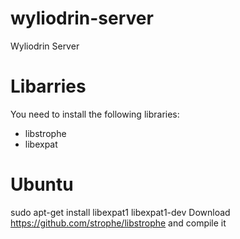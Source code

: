wyliodrin-server
================

Wyliodrin Server


Libarries
=========
You need to install the following libraries:
* libstrophe
* libexpat

Ubuntu
======
sudo apt-get install libexpat1 libexpat1-dev
Download https://github.com/strophe/libstrophe and compile it


